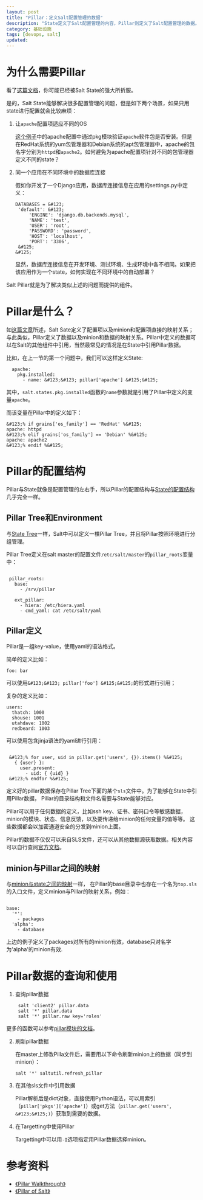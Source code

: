 ```yaml
---
layout: post
title: "Pillar：定义Salt配置管理的数据"
description: "State定义了Salt配置管理的内容，Pillar则定义了Salt配置管理的数据。Pillar使得同一个配置项在各个minion中可以使用不同的数据，从而不需要在State中定义大量的include, extend等关系。"
category: 基础设施
tags: [devops, salt]
updated:
---
```


# 为什么需要Pillar

看了[这篇文档](/2013/06/30/salt_sls_sample.html)，你可能已经被Salt State的强大所折服。

是的，Salt State能够解决很多配置管理的问题，但是如下两个场景，如果只用state进行配置就会比较麻烦：

1. 让`apache`配置项适应不同的OS

   [这个例子](/2013/06/30/salt_sls_sample.html#menuIndex1)中的apache配置中通过pkg模块验证`apache`软件包是否安装。但是在RedHat系统的yum包管理器和Debian系统的apt包管理器中，apache的包名字分别为`httpd`和`apache2`。如何避免为apache配置项针对不同的包管理器定义不同的state？

2. 同一个应用在不同环境中的数据库连接

   假如你开发了一个Django应用，数据库连接信息在应用的settings.py中定义：

   ```
   DATABASES = &#123;
    'default': &#123;
        'ENGINE': 'django.db.backends.mysql',
        'NAME': 'test',
        'USER': 'root',
        'PASSWORD': 'password',
        'HOST': 'localhost',
        'PORT': '3306',
    &#125;
   &#125;

   ```

   显然，数据库连接信息在开发环境、测试环境、生成环境中各不相同。如果把该应用作为一个state，如何实现在不同环境中的自动部署？

Salt Pillar就是为了解决类似上述的问题而提供的组件。



# Pillar是什么？

如[这篇文章](/2013/07/02/salt_state_config_structure.html)所述，Salt Sate定义了配置项以及minion和配置项直接的映射关系；与此类似，Pillar定义了数据以及minion和数据的映射关系。Pillar中定义的数据可以在Salt的其他组件中引用，当然最常见的情况是在State中引用Pillar数据。

比如，在上一节的第一个问题中，我们可以这样定义State:

```
  apache:
    pkg.installed:
      - name: &#123;&#123; pillar['apache'] &#125;&#125;

```

其中，`salt.states.pkg.installed`函数的`name`参数就是引用了Pillar中定义的变量`apache`。

而该变量在Pillar中的定义如下：

```
&#123;% if grains['os_family'] == 'RedHat' %&#125;
apache: httpd
&#123;% elif grains['os_family'] == 'Debian' %&#125;
apache: apache2
&#123;% endif %&#125;

```


# Pillar的配置结构

Pillar与State就像是配置管理的左右手，所以Pillar的配置结构与[State的配置结构](/2013/07/02/salt_state_config_structure.html)几乎完全一样。

## Pillar Tree和Environment

与[State Tree](/2013/07/02/salt_state_config_structure.html#menuIndex0)一样，Salt中可以定义一棵Pillar Tree，并且将Pillar按照环境进行分组管理。

Pillar Tree定义在salt master的配置文件`/etc/salt/master`的`pillar_roots`变量中：

```

 pillar_roots:
   base:
     - /srv/pillar

   ext_pillar:
     - hiera: /etc/hiera.yaml
     - cmd_yaml: cat /etc/salt/yaml

```

## Pillar定义

Pillar是一组key-value，使用yaml的语法格式。

简单的定义比如：

    foo: bar

可以使用`&#123;&#123; pillar['foo'] &#125;&#125;`的形式进行引用；

复杂的定义比如：

```
users:
  thatch: 1000
  shouse: 1001
  utahdave: 1002
  redbeard: 1003

```

可以使用包含jinja语法的yaml进行引用：

```

 &#123;% for user, uid in pillar.get('users', {}).items() %&#125;
   { {user} }:
     user.present:
       - uid: { {uid} }
 &#123;% endfor %&#125;

```

定义好的pillar数据保存在Pillar Tree下面的某个`sls`文件中。为了能够在State中引用Pillar数据，
Pillar的目录结构和文件名需要与State能够对应。

Pillar可以用于任何数据的定义，比如ssh key、证书、密码口令等敏感数据，minion的模块、状态、信息反馈，以及要传递给minion的任何变量的值等等。
这些数据都会以加密通道安全的分发到minion上面。

Pillar的数据不仅仅可以来自SLS文件，还可以从其他数据源获取数据。相关内容可以自行查阅[官方文档](http://docs.saltstack.com/topics/pillar/index.html)。


## minion与Pillar之间的映射

与[minion与state之间的映射](/2013/07/02/salt_state_config_structure.html#menuIndex2)一样，
在Pillar的base目录中也存在一个名为`top.sls`的入口文件，定义minion与Pillar的映射关系，例如：

```

base:
  '*':
    - packages
  'alpha':
    - database

```

上边的例子定义了packages对所有的minion有效，database只对名字为'alpha'的minion有效.



# Pillar数据的查询和使用

1. 查询pillar数据

   ```
    salt 'client2' pillar.data
    salt '*' pillar.data
    salt '*' pillar.raw key='roles'
   ```

更多的函数可以参考[pillar模块的文档](https://salt.readthedocs.org/en/latest/ref/modules/all/salt.modules.pillar.html)。

2. 刷新pillar数据

   在master上修改Pilla文件后，需要用以下命令刷新minion上的数据（同步到minion）：

       salt '*' saltutil.refresh_pillar


3. 在其他sls文件中引用数据

   Pillar解析后是dict对象，直接使用Python语法，可以用索引（`pillar['pkgs']['apache']`）或get方法（`pillar.get('users', &#123;&#125;)`）获取到需要的数据。

4. 在Targetting中使用Pillar

   Targetting中可以用`-I`选项指定用Pillar数据选择minion。




# 参考资料

- [《Pillar Walkthrough》](http://docs.saltstack.com/topics/tutorials/pillar.html)
- [《Pillar of Salt》](http://docs.saltstack.com/topics/pillar/index.html)
